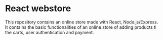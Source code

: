 # React webstore
This repository contains an online store made with React, Node.js/Express. It contains the basic functionalities of an online store of adding products ti the carts, user authentication and payment.  
